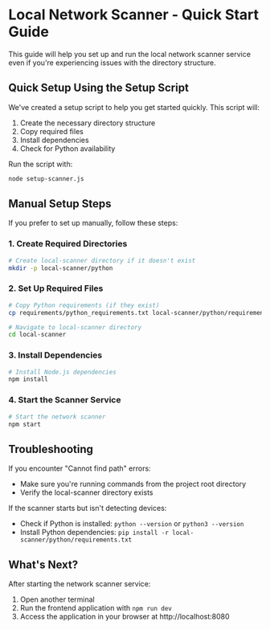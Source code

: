 
# Local Network Scanner - Quick Start Guide

This guide will help you set up and run the local network scanner service even if you're experiencing issues with the directory structure.

## Quick Setup Using the Setup Script

We've created a setup script to help you get started quickly. This script will:

1. Create the necessary directory structure
2. Copy required files
3. Install dependencies
4. Check for Python availability

Run the script with:

```bash
node setup-scanner.js
```

## Manual Setup Steps

If you prefer to set up manually, follow these steps:

### 1. Create Required Directories

```bash
# Create local-scanner directory if it doesn't exist
mkdir -p local-scanner/python
```

### 2. Set Up Required Files

```bash
# Copy Python requirements (if they exist)
cp requirements/python_requirements.txt local-scanner/python/requirements.txt

# Navigate to local-scanner directory
cd local-scanner
```

### 3. Install Dependencies

```bash
# Install Node.js dependencies
npm install
```

### 4. Start the Scanner Service

```bash
# Start the network scanner
npm start
```

## Troubleshooting

If you encounter "Cannot find path" errors:
- Make sure you're running commands from the project root directory
- Verify the local-scanner directory exists

If the scanner starts but isn't detecting devices:
- Check if Python is installed: `python --version` or `python3 --version`
- Install Python dependencies: `pip install -r local-scanner/python/requirements.txt`

## What's Next?

After starting the network scanner service:
1. Open another terminal
2. Run the frontend application with `npm run dev`
3. Access the application in your browser at http://localhost:8080
